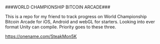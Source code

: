 ###WORLD CHAMPIONSHIP BITCOIN ARCADE###

This is a repo for my friend to track progress on World Championship Bitcoin Arcade for iOS, Android and webGL for starters.  Looking into ever format Unity can compile.  Priority goes to these three.

https://onename.com/SteakMon5K

